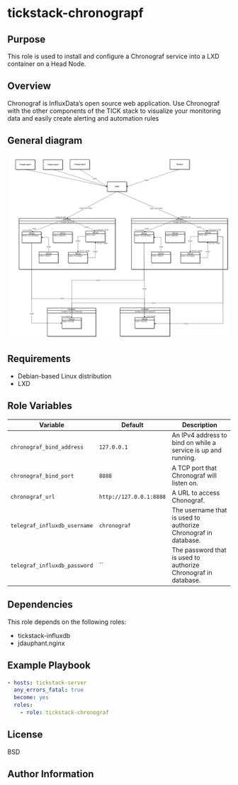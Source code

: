 # tickstack-chronograpf

## Purpose

This role is used to install and configure a Chronograf service into a LXD container on a Head Node.

## Overview

Chronograf is InfluxData’s open source web application. Use Chronograf with the other components of the TICK stack to visualize your monitoring data and easily create alerting and automation rules

## General diagram

![alt text](images/tickstack_ha_full.png)

## Requirements

- Debian-based Linux distribution
- LXD

## Role Variables

| Variable | Default | Description |
|----------|---------|-------------|
|`chronograf_bind_address`|`127.0.0.1`| An IPv4 address to bind on while a service is up and running. |
|`chronograf_bind_port`|`8888`| A TCP port that Chronograf will listen on. |
|`chronograf_url`|`http://127.0.0.1:8888`| A URL to access Chonograf. |
|`telegraf_influxdb_username`|`chronograf`| The username that is used to authorize Chronograf in database. |
|`telegraf_influxdb_password`|``| The password that is used to authorize Chronograf in database. |

## Dependencies

This role depends on the following roles:
 - tickstack-influxdb
 - jdauphant.nginx

## Example Playbook

````yaml
- hosts: tickstack-server
  any_errors_fatal: true
  become: yes
  roles:
    - role: tickstack-chronograf
````

## License

BSD

## Author Information


